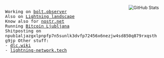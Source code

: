 <img src="https://github-readme-stats.vercel.app/api?username=aljazceru&count_private=true&show_icons=true&bg_color=ffffff00&text_color=666666&&hide_border=true"  alt="GitHub Stats" align="right" />
<p align="left">
  <samp>
    Working on <a href="https://bolt.observer">bolt.observer</a><br>
    Also on <a href="https://lightning-landscape.net">Lightning landscape</a><br>
    Know also for <a href="https://nostr.net">nostr.net</a><br>
    Running <a href="https://www.meetup.com/bitcoin-ljubljana/">Bitcoin Ljubljana</a><br>
    Shitposting on npub1aljazgxlpnpfp7n5sunlk3dvfp72456x6nezjw4sd850q879rxqsthg9jp
    Other stuff:<br>
    - <a href="https://dlc.wiki">dlc.wiki</a> <br>
    - <a href="https://www.lightning-network.tech/">lightning-network.tech</a>
  </samp>
</p>
